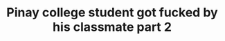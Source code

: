 ---
layout: post
title: Pinay college student got fucked by his classmate part 2
duration: '04:13'
view: 235
rate: 2
video: 'https://pornfun.com/embed/10912'
category: 
 - pinay
 - student
tags: 
 - pinay-sex
 - nene
 - mokong
 - fucked
 - show
priority: 0.9
changefreq: daily
---